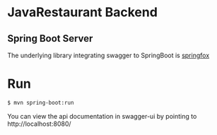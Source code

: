 # JavaRestaurant Backend

## Spring Boot Server 

The underlying library integrating swagger to SpringBoot is [springfox](https://github.com/springfox/springfox)  

# Run

``` bash
$ mvn spring-boot:run
```

You can view the api documentation in swagger-ui by pointing to  
http://localhost:8080/  

